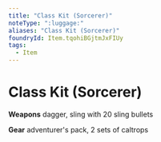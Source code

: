 ```yaml
---
title: "Class Kit (Sorcerer)"
noteType: ":luggage:"
aliases: "Class Kit (Sorcerer)"
foundryId: Item.tqohiBGjtmJxFIUy
tags:
  - Item
---
```


# Class Kit (Sorcerer)

**Weapons** dagger, sling with 20 sling bullets

**Gear** adventurer's pack, 2 sets of caltrops
